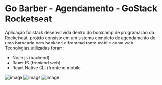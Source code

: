 # Go Barber - Agendamento - GoStack Rocketseat

Aplicação fullstack desenvolvida dentro do bootcamp de programação da Rocketseat, projeto consiste em um sistema completo de agendamento de uma barbearia com backend e frontend tanto mobile como web.
Tecnologias utilizadas foram:
- Node.js (backend)
- ReactJS (frontend web)
- React Native CLI (frontend mobile)

![image](https://github.com/rubensmk/go-barber-gostack/assets/52255226/9f049263-a16c-413e-822f-829da4f80cd2)
![image](https://github.com/rubensmk/go-barber-gostack/assets/52255226/d5bae4fd-a653-4dfb-8965-775e14e5b181)
![image](https://github.com/rubensmk/go-barber-gostack/assets/52255226/cca03ac1-633e-4a18-9b29-24c876e4008e)
